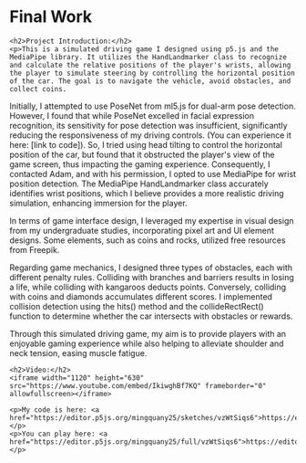 
<html lang="en">
<head>
    <meta charset="UTF-8">
    <meta name="viewport" content="width=device-width, initial-scale=1.0">
    <title>final work</title>
</head>
<body>
    <h1>Final Work</h1>

    <h2>Project Introduction:</h2>
    <p>This is a simulated driving game I designed using p5.js and the MediaPipe library. It utilizes the HandLandmarker class to recognize and calculate the relative positions of the player's wrists, allowing the player to simulate steering by controlling the horizontal position of the car. The goal is to navigate the vehicle, avoid obstacles, and collect coins.

Initially, I attempted to use PoseNet from ml5.js for dual-arm pose detection. However, I found that while PoseNet excelled in facial expression recognition, its sensitivity for pose detection was insufficient, significantly reducing the responsiveness of my driving controls. (You can experience it here: [link to code]). So, I tried using head tilting to control the horizontal position of the car, but found that it obstructed the player's view of the game screen, thus impacting the gaming experience. Consequently, I contacted Adam, and with his permission, I opted to use MediaPipe for wrist position detection. The MediaPipe HandLandmarker class accurately identifies wrist positions, which I believe provides a more realistic driving simulation, enhancing immersion for the player.

In terms of game interface design, I leveraged my expertise in visual design from my undergraduate studies, incorporating pixel art and UI element designs. Some elements, such as coins and rocks, utilized free resources from Freepik.

Regarding game mechanics, I designed three types of obstacles, each with different penalty rules. Colliding with branches and barriers results in losing a life, while colliding with kangaroos deducts points. Conversely, colliding with coins and diamonds accumulates different scores. I implemented collision detection using the hits() method and the collideRectRect() function to determine whether the car intersects with obstacles or rewards.

Through this simulated driving game, my aim is to provide players with an enjoyable gaming experience while also helping to alleviate shoulder and neck tension, easing muscle fatigue.</p>

    <h2>Video:</h2>
    <iframe width="1120" height="630" src="https://www.youtube.com/embed/IkiwghBf7KQ" frameborder="0" allowfullscreen></iframe>

    <p>My code is here: <a href="https://editor.p5js.org/mingquany25/sketches/vzWtSiqs6">https://editor.p5js.org/mingquany25/sketches/vzWtSiqs6</a></p>
    <p>You can play here: <a href="https://editor.p5js.org/mingquany25/full/vzWtSiqs6">https://editor.p5js.org/mingquany25/sketches/vzWtSiqs6</a></p>
</body>
</html>


